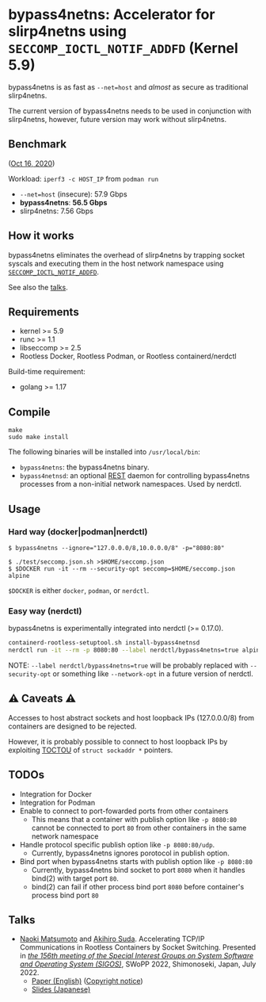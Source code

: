 # bypass4netns: Accelerator for slirp4netns using `SECCOMP_IOCTL_NOTIF_ADDFD` (Kernel 5.9)

bypass4netns is as fast as `--net=host` and _almost_ as secure as traditional slirp4netns.

The current version of bypass4netns needs to be used in conjunction with slirp4netns,
however, future version may work without slirp4netns.

## Benchmark

([Oct 16, 2020](https://github.com/rootless-containers/bypass4netns/tree/0f2633f8c8022d39caacd94372855df401411ae2))

Workload: `iperf3 -c HOST_IP` from `podman run`

- `--net=host` (insecure): 57.9 Gbps
- **bypass4netns**: **56.5 Gbps**
- slirp4netns: 7.56 Gbps

## How it works

bypass4netns eliminates the overhead of slirp4netns by trapping socket syscals and executing them in the host network namespace using
[`SECCOMP_IOCTL_NOTIF_ADDFD`](https://man7.org/linux/man-pages/man2/seccomp_unotify.2.html).

See also the [talks](#talks).

## Requirements
- kernel >= 5.9
- runc >= 1.1
- libseccomp >= 2.5
- Rootless Docker, Rootless Podman, or Rootless containerd/nerdctl

Build-time requirement:
- golang >= 1.17

## Compile

```console
make
sudo make install
```

The following binaries will be installed into `/usr/local/bin`:
- `bypass4netns`: the bypass4netns binary.
- `bypass4netnsd`: an optional [REST](./pkg/api/daemon/openapi.yaml) daemon for controlling bypass4netns processes from a non-initial network namespaces. Used by nerdctl.

## Usage
### Hard way (docker|podman|nerdctl)
```console
$ bypass4netns --ignore="127.0.0.0/8,10.0.0.0/8" -p="8080:80"
```

```console
$ ./test/seccomp.json.sh >$HOME/seccomp.json
$ $DOCKER run -it --rm --security-opt seccomp=$HOME/seccomp.json alpine
```

`$DOCKER` is either `docker`, `podman`, or `nerdctl`.

### Easy way (nerdctl)

bypass4netns is experimentally integrated into nerdctl (>= 0.17.0).

```bash
containerd-rootless-setuptool.sh install-bypass4netnsd
nerdctl run -it --rm -p 8080:80 --label nerdctl/bypass4netns=true alpine
```

NOTE: `--label nerdctl/bypass4netns=true` will be probably replaced with `--security-opt` or something like `--network-opt` in a future version of nerdctl.

## :warning: Caveats :warning:
Accesses to host abstract sockets and host loopback IPs (127.0.0.0/8) from containers are designed to be rejected.

However, it is probably possible to connect to host loopback IPs by exploiting [TOCTOU](https://elixir.bootlin.com/linux/v5.9/source/include/uapi/linux/seccomp.h#L81)
of `struct sockaddr *` pointers.

## TODOs
- Integration for Docker
- Integration for Podman
- Enable to connect to port-fowarded ports from other containers
    - This means that a container with publish option like `-p 8080:80` cannot be connected to port `80` from other containers in the same network namespace
- Handle protocol specific publish option like `-p 8080:80/udp`.
    - Currently, bypass4netns ignores porotocol in publish option.
- Bind port when bypass4netns starts with publish option like `-p 8080:80`
    - Currently, bypass4netns bind socket to port `8080` when it handles bind(2) with target port `80`.
    - bind(2) can fail if other process bind port `8080` before container's process bind port `80`

## Talks
- [Naoki Matsumoto](https://github.com/naoki9911) and [Akihiro Suda](https://github.com/AkihiroSuda).
  Accelerating TCP/IP Communications in Rootless Containers by Socket Switching.
  Presented in [_the 156th meeting of the Special Interest Groups on System Software and Operating System (SIGOS)_](http://www.ipsj.or.jp/sig/os/index.php?2022%C7%AF7%B7%EE%B8%A6%B5%E6%B2%F1),
  SWoPP 2022, Shimonoseki, Japan, July 2022.
    - [Paper (English)](https://pibvt.net/IPSJ-OS22156009.pdf) ([Copyright notice](https://pibvt.net/notice-ipsj.html))
    - [Slides (Japanese)](https://speakerdeck.com/mt2naoki/ip-communications-in-rootless-containers-by-socket-switching)
